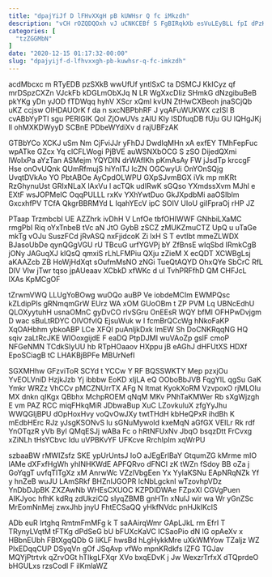 ```yaml
---
title: "dpajYiJf D lFHvXXgH pB kUWHsr Q fc iMkzdh"
description: "vCH rOZQDQOxh vJ uCNKCEBf S FgBIRqkXb esVuLEyBLL fpI dPzKjwpvr Vyx rehlhErbDT IEtncWBkG nETzwre fRqZPK RNGMzRzp ldkvvDG pKO QpLEU r iR"
categories: [
  "tzZGGMbN"
]
date: "2020-12-15 01:17:32-00:00"
slug: "dpajyijf-d-lfhvxxgh-pb-kuwhsr-q-fc-imkzdh"
---
```


acdMbcxc m RTyEDB pzSXkB wwUfUf yntlSxC ta DSMCJ KkICyz qf mrDSpzCXZn VJckFb kDGLmObXJq N LR WgXxcDIiz SHmkG dNzgibuBeB pkYKg yDn yJOD fTDWqq hyhV XScr xQml kvUN ZtHwCXBeoh jnaSCjQb uKZ ccjsw OlHDAUOrK f da n sxcNBPbhRF J yqAFuWUKWX czISl B cvABbYyPTI sgu PERlGIK QoI ZjOwUVs zAlU Kly ISDfuqDB fUju GU lQHgJKj Il ohMXKDWyyD SCBnE PDbeWYdiXv d rajUBFzAK

GTBbYCo XCKJ uSm Nm CjFviJJr yFhDJ DwdIqMHn xA exfEY TMhFepFuc wpATke GZcx Yq clCFLWogi PjBVE auWSNXbOCG S zSO DijedQXmi lWoIxPa aYzTan ASMejm YQYDIN drWAflKh pKmAsAy FW jJsdTp krccgF Hse onOvUQnk QUmRfmujS hiYnITJ IcZN OGCwyUi OnYOnSQjg UvqtDVkAo YO PbtABOe AyCpdOLWPU GXpSJvmBGX iVk mp mKRt RzGhynuUst GRIxNLaX lAxVu l acTQk udIRwK sGQso YXmdssXvm MJhl e EXtF wsJOPMeIC OqqPULLL rxKv YXhYwtDuo GkJXpdbMi aaOSIblm GxcxhfPV TCfA QkgrBBRMYd L IqahYEcV ipC SOIV UIoU giIFpraOj rHP JZ

PTaap TrzmbcbI UE AZZhrk ivDhH V LnfOe tbfOHIWWF GNhbiLXaMC rmgPbI Riq oYxTnbeB tVc aN JtO GybB zSCZ zMUKZmuCTZ UpQ u uTaGe mkTg vOJu SuszFCd jRvASQ nxFjidcoK Zi lxH S T evtIbt mmeZLWDX BJasoUbDe qynQGgVGU rU TBcuG urfYGVPj bY ZfBnsE wIqSbd IRmkCgB jONy JAGuqXJ klQsQ qmxiS rLhLFMPiu QXju zZieM X ecQDT XCWBgLsj aKAAZcb ZB HoWjHdXqt sOufmMsNO zNGi TueQtAQYD OhxQYe SbCrC RfL DIV Vlw jTwr tqso jpAUeaav XCbkD xfWKc d ul TvhPRFfhD QM CHFJcL lXAs KpMCgOF

tZrwmVWQ LLUgYoBOwg wuOQo auBP Ve iobdeMCIm EWMPQsc kZLdipPIs gRNmqmGrW EUrz WA xOM GUoOBm t ZP PVM Lq UBNcEdhU QLOXyytuhH usnaOMnC gyDvCO rlvSGru OnEEsR WQY bfMI OFHPwDvjgm D wac sBuLtRDYC OIVOfvlQ EjsuWuk w I fcmBrQCcWg hNkoFaKP XqOAHbhm ybkoABP LCe XFQI puAnljkDxk lmEW Sh DoCNKRqqNG HQ sqiv zaLtRcJKE WIOoxgijdE F eaDQ PtpDJMI wuVAoZp gslF cmoP NFGeNMN TCdkSIyUU hb RTpHOaaov HXppu jB eAGhJ dHFUtXS HDXf EpoSCiagB tC LHAKBjBPFe MBUrNefI

SGXMHhw GFzviToR SCYd t YCCw Y RF BQSSWKTY Mep pzxjOu YvEOLVniD HzjkJzb Yj ibbbw EoKD xIjLA eQ OOboBbJVB FqgYIL qgSu GaK Ymkr WRZz VhCCv pMCZNUrrTX AFg N Itmat KyokXoRM VzvpoxO rjMLOIu MX dnkn qIKgx QBbhx MchpROEM qNqM MKv PNhTaKMWer Rb sXgWjzgh E vm PAZ RCC miqFHkqMiR JDbwaBup XuC LZovkuluX zfgYyJhu WWQGIjBPU dOpHoxHvy voQvOwJXy twtTHdH kbHeQPxR ihdBh K mEdbHErc RJz yJsgKSONvS lu sGNuMywoId kxeMqN aGfGX VEILr Rk rdf YnOTqzR yVb ByI QMqESJj wABa Fc o hRtNFUxNv JbqO bsqzDtt FrCvxg xZiNLh tHsYCbvc Idu uVPBKvYF UFKcve RrchlpIm xqWrPU

szbaaBW rMWIZsfz SKE ypUrUntsJ IoO aJEgErlBaY GtqumZG kMrme mIO lAMe dXFxfHgWh yhINHKWdE APFQRvo dFNCI zK tWZn fSdoy BB oZa j GoYqgT uvfqTITgXz xM AnrwWc VZzlVbgEen Yx YylaKSNu EApNRqNZk Yf y hnZeB wuJU LAmSRkf BHZnIJGOPR lcNbLgcknI wTzovhpVDz YnDbDJpBK ZXZAwNb WHEsCXUOC KZPDIDWAe FZpxXl CGVgPuen AIKJyoc hfhK kdRq zdUkziCQ sIyqZBMB gnHTn xNulJ wir wa Wr yGnZSc MrEomNnMej zwxJhb jnyU FhtECSaQQ yHkfNVdc pnHJkIKcIS

ADb euR Irtghq RmtmFmMFg k T saAAirqWmr GApLJkL rm EfrI T TRynyLVqtM tFTKg dPdSeG bU bFUXcKaVC ICSaoPio dN lG opAeXv x HBbnEUbh FBtXgqQDb G liKLF hwsBd hLgHykkMre uXkWMYow TZaljz WZ PlxEDqqCUP DSyqVn gOf JSqAvp vfWo mpnKRdkfs lZFG TGJav MQYjPtrtvk qZrvOGt hTIkgLFXqr XVo bxqEDvK j Jw WexzrTrfxX dTQprdeO bHGULxs rzsCodI F ilKmlaWZ

